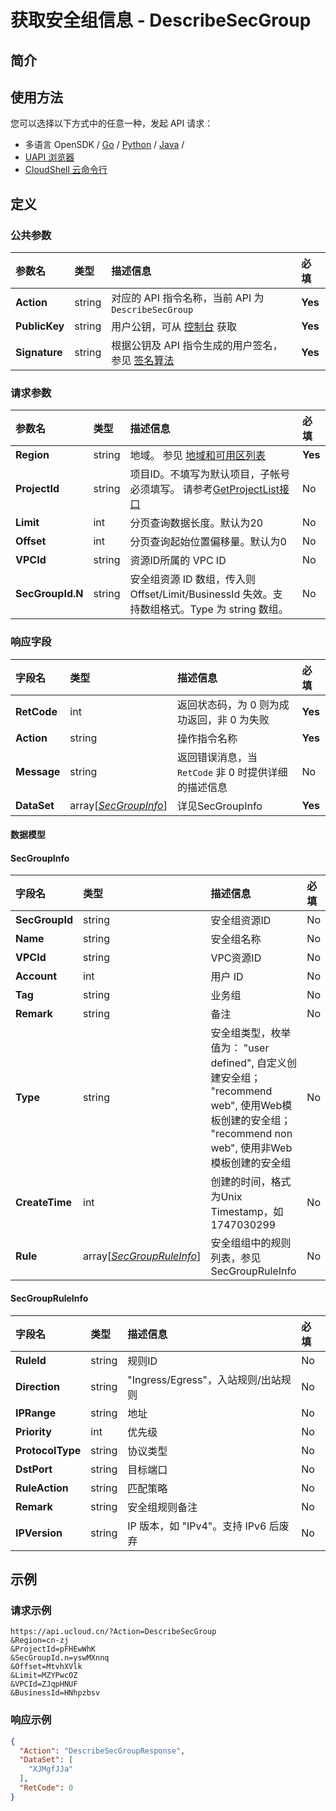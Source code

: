 # 获取安全组信息 - DescribeSecGroup

## 简介








## 使用方法

您可以选择以下方式中的任意一种，发起 API 请求：
- 多语言 OpenSDK / [Go](https://github.com/ucloud/ucloud-sdk-go) / [Python](https://github.com/ucloud/ucloud-sdk-python3) / [Java](https://github.com/ucloud/ucloud-sdk-java) /
- [UAPI 浏览器](https://console.ucloud.cn/uapi/detail?id=DescribeSecGroup)
- [CloudShell 云命令行](https://shell.ucloud.cn/)


## 定义

### 公共参数

| 参数名 | 类型 | 描述信息 | 必填 |
|:---|:---|:---|:---|
| **Action**     | string  | 对应的 API 指令名称，当前 API 为 `DescribeSecGroup`                        | **Yes** |
| **PublicKey**  | string  | 用户公钥，可从 [控制台](https://console.ucloud.cn/uapi/apikey) 获取                                             | **Yes** |
| **Signature**  | string  | 根据公钥及 API 指令生成的用户签名，参见 [签名算法](api/summary/signature.md)  | **Yes** |

### 请求参数

| 参数名 | 类型 | 描述信息 | 必填 |
|:---|:---|:---|:---|
| **Region** | string | 地域。 参见 [地域和可用区列表](https://docs.ucloud.cn/api/summary/regionlist) |**Yes**|
| **ProjectId** | string | 项目ID。不填写为默认项目，子帐号必须填写。 请参考[GetProjectList接口](https://docs.ucloud.cn/api/summary/get_project_list) |No|
| **Limit** | int | 分页查询数据长度。默认为20 |No|
| **Offset** | int | 分页查询起始位置偏移量。默认为0 |No|
| **VPCId** | string | 资源ID所属的 VPC ID |No|
| **SecGroupId.N** | string | 安全组资源 ID 数组，传入则 Offset/Limit/BusinessId 失效。支持数组格式。Type 为 string 数组。 |No|

### 响应字段

| 字段名 | 类型 | 描述信息 | 必填 |
|:---|:---|:---|:---|
| **RetCode** | int | 返回状态码，为 0 则为成功返回，非 0 为失败 |**Yes**|
| **Action** | string | 操作指令名称 |**Yes**|
| **Message** | string | 返回错误消息，当 `RetCode` 非 0 时提供详细的描述信息 |No|
| **DataSet** | array[[*SecGroupInfo*](#SecGroupInfo)] | 详见SecGroupInfo |**Yes**|

#### 数据模型


#### SecGroupInfo

| 字段名 | 类型 | 描述信息 | 必填 |
|:---|:---|:---|:---|
| **SecGroupId** | string | 安全组资源ID |No|
| **Name** | string | 安全组名称 |No|
| **VPCId** | string | VPC资源ID |No|
| **Account** | int | 用户 ID |No|
| **Tag** | string | 业务组 |No|
| **Remark** | string | 备注 |No|
| **Type** | string | 安全组类型，枚举值为： "user defined", 自定义创建安全组； "recommend web", 使用Web模板创建的安全组； "recommend non web", 使用非Web模板创建的安全组 |No|
| **CreateTime** | int | 创建的时间，格式为Unix Timestamp，如 1747030299 |No|
| **Rule** | array[[*SecGroupRuleInfo*](#SecGroupRuleInfo)] | 安全组组中的规则列表，参见 SecGroupRuleInfo |No|

#### SecGroupRuleInfo

| 字段名 | 类型 | 描述信息 | 必填 |
|:---|:---|:---|:---|
| **RuleId** | string | 规则ID |No|
| **Direction** | string | "Ingress/Egress"，入站规则/出站规则 |No|
| **IPRange** | string | 地址 |No|
| **Priority** | int | 优先级 |No|
| **ProtocolType** | string | 协议类型 |No|
| **DstPort** | string | 目标端口 |No|
| **RuleAction** | string | 匹配策略 |No|
| **Remark** | string | 安全组规则备注 |No|
| **IPVersion** | string | IP 版本，如 "IPv4"。支持 IPv6 后废弃 |No|

## 示例

### 请求示例
    
```
https://api.ucloud.cn/?Action=DescribeSecGroup
&Region=cn-zj
&ProjectId=pFHEwWhK
&SecGroupId.n=yswMXnnq
&Offset=MtvhXVlk
&Limit=MZYPwcOZ
&VPCId=ZJqpHNUF
&BusinessId=HNhpzbsv
```

### 响应示例
    
```json
{
  "Action": "DescribeSecGroupResponse",
  "DataSet": [
    "XJMgfJJa"
  ],
  "RetCode": 0
}
```





